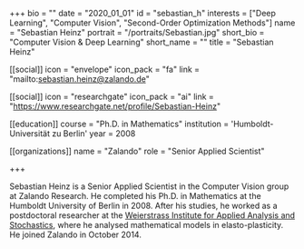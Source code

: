 +++
bio = ""
date = "2020_01_01"
id = "sebastian_h"
interests = ["Deep Learning", "Computer Vision", "Second-Order Optimization Methods"]
name = "Sebastian Heinz"
portrait = "/portraits/Sebastian.jpg"
short_bio = "Computer Vision & Deep Learning"
short_name = ""
title = "Sebastian Heinz"

[[social]]
    icon = "envelope"
    icon_pack = "fa"
    link = "mailto:sebastian.heinz@zalando.de"

[[social]]
    icon = "researchgate"
    icon_pack = "ai"
    link = "https://www.researchgate.net/profile/Sebastian-Heinz"    
    
[[education]]
    course = "Ph.D. in Mathematics"
    institution = 'Humboldt-Universität zu Berlin'
    year = 2008

[[organizations]]
    name = "Zalando"
    role = "Senior Applied Scientist"

+++

Sebastian Heinz is a Senior Applied Scientist in the Computer Vision group at Zalando Research. He completed his Ph.D. in Mathematics at the Humboldt University of Berlin in 2008. After his studies, he worked as a postdoctoral researcher at the [Weierstrass Institute for Applied Analysis and Stochastics](http://wias-berlin.de/), where he analysed mathematical models in elasto-plasticity. He joined Zalando in October 2014.
